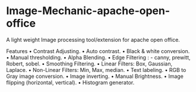 # Image-Mechanic-apache-open-office
A light weight Image processing tool/extension for apache open office.

Features
•	Contrast Adjusting.
•	Auto contrast.
•	Black & white conversion.
•	Manual thresholding.
•	Alpha Blending.
•	Edge Filtering : - canny, prewitt, Robert, sobel.
•	Smoothing Filtering.
•	Linear Filters: Box, Gaussian, Laplace.
•	Non-Linear Filters: Min, Max, median.
•	Text labeling.
•	RGB to Gray image conversion.
•	Image inverting.
•	Manual Brightness.
•	Image flipping (horizontal, vertical).
•	Histogram generator.
